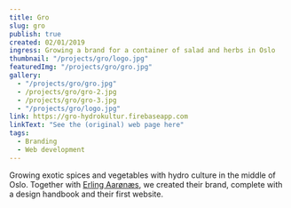 ```yaml
---
title: Gro
slug: gro
publish: true
created: 02/01/2019
ingress: Growing a brand for a container of salad and herbs in Oslo
thumbnail: "/projects/gro/logo.jpg"
featuredImg: "/projects/gro/gro.jpg"
gallery:
  - "/projects/gro/gro.jpg"
  - /projects/gro/gro-2.jpg
  - /projects/gro/gro-3.jpg
  - "/projects/gro/logo.jpg"
link: https://gro-hydrokultur.firebaseapp.com
linkText: "See the (original) web page here"
tags:
  - Branding
  - Web development
---
```


Growing exotic spices and vegetables with hydro culture in the middle of Oslo. Together with [Erling Aarønæs](https://www.instagram.com/aaronaes.studio/), we created their brand, complete with a design handbook and their first website.
